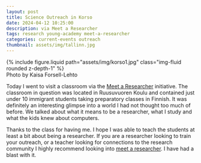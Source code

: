 ```yaml
---
layout: post
title: Science Outreach in Korso
date: 2024-04-12 10:25:00
description: via Meet a Researcher
tags: research young-academy meet-a-researcher
categories: current-events outreach
thumbnail: assets/img/tallinn.jpg
---
```


<div class="row mt-3">
    <div class="col-sm mt-3 mt-md-0">
        {% include figure.liquid path="assets/img/korso1.jpg" class="img-fluid rounded z-depth-1" %}
    </div>
</div>
<div class="caption">
Photo by Kaisa Forsell-Lehto 
</div>

Today I went to visit a classroom via the [Meet a Researcher](https://nuortentiedeakatemia.fi/en/meet-a-researcher/) initiative.
The classroom in question was located in Ruusuvuoren Koulu and contained just under 10 immigrant students taking preparatory classes
in Finnish. It was definitely an interesting glimpse into a world I had not thought too much of before. We talked about what it means to be a researcher,
what I study and what the kids knew about computers.

Thanks to the class for having me. I hope I was able to teach the students at least a bit about being a researcher.
If you are a researcher looking to train your outreach, or a teacher looking for connections to the research community I highly recommend
looking into [meet a researcher](https://nuortentiedeakatemia.fi/en/meet-a-researcher/). I have had a blast with it.
